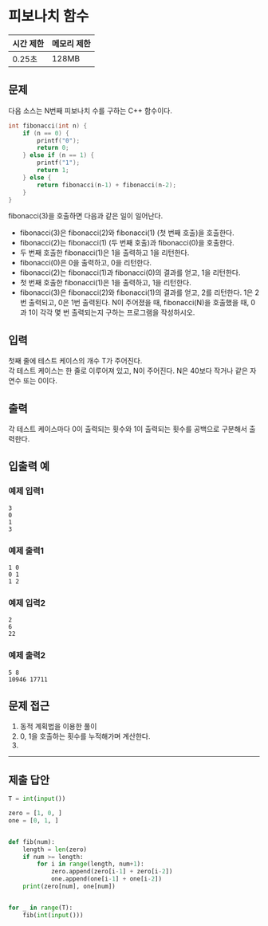 # 피보나치 함수

|시간 제한|메모리 제한|
|----|----|
|0.25초|128MB|

## 문제
다음 소스는 N번째 피보나치 수를 구하는 C++ 함수이다.
```c++
int fibonacci(int n) {
    if (n == 0) {
        printf("0");
        return 0;
    } else if (n == 1) {
        printf("1");
        return 1;
    } else {
        return fibonacci(n‐1) + fibonacci(n‐2);
    }
}
```
fibonacci(3)을 호출하면 다음과 같은 일이 일어난다.

- fibonacci(3)은 fibonacci(2)와 fibonacci(1) (첫 번째 호출)을 호출한다.
- fibonacci(2)는 fibonacci(1) (두 번째 호출)과 fibonacci(0)을 호출한다.
- 두 번째 호출한 fibonacci(1)은 1을 출력하고 1을 리턴한다.
- fibonacci(0)은 0을 출력하고, 0을 리턴한다.
- fibonacci(2)는 fibonacci(1)과 fibonacci(0)의 결과를 얻고, 1을 리턴한다.
- 첫 번째 호출한 fibonacci(1)은 1을 출력하고, 1을 리턴한다.
- fibonacci(3)은 fibonacci(2)와 fibonacci(1)의 결과를 얻고, 2를 리턴한다.
1은 2번 출력되고, 0은 1번 출력된다. N이 주어졌을 때, fibonacci(N)을 호출했을 때, 0과 1이 각각 몇 번 출력되는지 구하는 프로그램을 작성하시오.

## 입력
첫째 줄에 테스트 케이스의 개수 T가 주어진다.<br>
각 테스트 케이스는 한 줄로 이루어져 있고, N이 주어진다. N은 40보다 작거나 같은 자연수 또는 0이다.

## 출력
각 테스트 케이스마다 0이 출력되는 횟수와 1이 출력되는 횟수를 공백으로 구분해서 출력한다.

## 입출력 예
### 예제 입력1
```
3
0
1
3
```
### 예제 출력1
```
1 0
0 1
1 2
```
### 예제 입력2
```
2
6
22
```
### 예제 출력2
```
5 8
10946 17711
```

## 문제 접근
1. 동적 계획법을 이용한 풀이
2. 0, 1을 호출하는 횟수를 누적해가며 계산한다.
3. 

--- 

## 제출 답안

```python
T = int(input())

zero = [1, 0, ]
one = [0, 1, ]


def fib(num):
    length = len(zero)
    if num >= length:
        for i in range(length, num+1):
            zero.append(zero[i-1] + zero[i-2])
            one.append(one[i-1] + one[i-2])
    print(zero[num], one[num])


for _ in range(T):
    fib(int(input()))

```